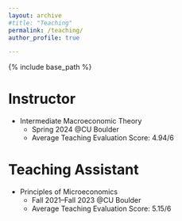 ```yaml
---
layout: archive
#title: "Teaching"
permalink: /teaching/
author_profile: true

---
```



{% include base_path %}

Instructor
======
* Intermediate Macroeconomic Theory
  * Spring 2024 @CU Boulder
  * Average Teaching Evaluation Score: 4.94/6

Teaching Assistant
======
* Principles of Microeconomics
  * Fall 2021–Fall 2023 @CU Boulder
  * Average Teaching Evaluation Score: 5.15/6

